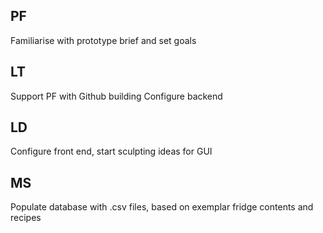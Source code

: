 ## PF
Familiarise with prototype brief and set goals

## LT
Support PF with Github building
Configure backend

## LD
Configure front end, start sculpting ideas for GUI

## MS
Populate database with .csv files, based on exemplar fridge contents and recipes
